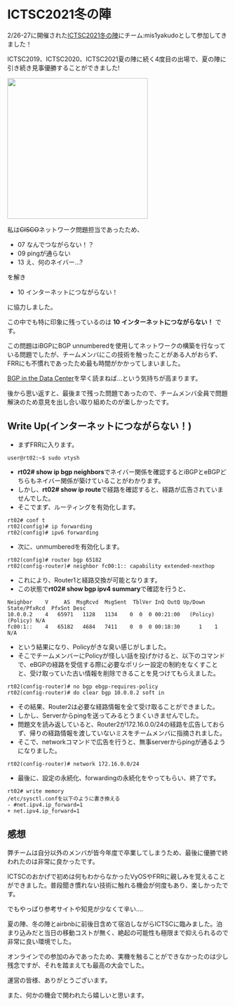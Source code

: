 # ICTSC2021冬の陣

2/26-27に開催された[ICTSC2021冬の陣](https://icttoracon.net/archives/8892)にチーム:mis1yakudoとして参加してきました！

ICTSC2019、ICTSC2020、ICTSC2021夏の陣に続く4度目の出場で、夏の陣に引き続き見事優勝することができました!

<img src="https://minoeru.github.io/markdown/images/ICTSC2021/img.png" width="320">

私は~~CISCO~~ネットワーク問題担当であったため、
- 07 なんでつながらない！？
- 09 pingが通らない
- 13 え、何のネイバー...?

を解き
- 10 インターネットにつながらない！

に協力しました。

この中でも特に印象に残っているのは
**10 インターネットにつながらない！**
です。

この問題はiBGPにBGP unnumberedを使用してネットワークの構築を行なっている問題でしたが、チームメンバにこの技術を触ったことがある人がおらず、FRRにも不慣れであったため最も時間がかかってしまいました。

[BGP in the Data Center](https://resource.nvidia.com/en-us-bgp-datacenter/bgp-datacenter-ebook)を早く読まねば...という気持ちが高まります。

後から思い返すと、最後まで残った問題であったので、チームメンバ全員で問題解決のため意見を出し合い取り組めたのが楽しかったです。


## Write Up(インターネットにつながらない！)
- まずFRRに入ります。
```
user@rt02:~$ sudo vtysh
```
- **rt02# show ip bgp neighbors**でネイバー関係を確認するとiBGPとeBGPどちらもネイバー関係が築けていることがわかります。
- しかし、**rt02# show ip route**で経路を確認すると、経路が広告されていませんでした。
- そこでまず、ルーティングを有効化します。
```
rt02# conf t
rt02(config)# ip forwarding
rt02(config)# ipv6 forwarding
```
- 次に、unmumberedを有効化します。
```
rt02(config)# router bgp 65182
rt02(config-router)# neighbor fc00:1:: capability extended-nexthop
```
- これにより、Router1と経路交換が可能となります。
- この状態で**rt02# show bgp ipv4 summary**で確認を行うと、
```
Neighbor    V     AS  MsgRcvd  MsgSent  TblVer InQ OutQ Up/Down State/PfxRcd  PfxSnt Desc
10.0.0.2    4   65971   1128   1134    0  0  0 00:21:00   (Policy) (Policy) N/A
fc00:1::    4   65182   4684   7411    0  0  0 00:18:30      1    1 N/A
```
- という結果になり、Policyがきな臭い感じがしました。
- そこでチームメンバーにPolicyが怪しい話を投げかけると、以下のコマンドで、eBGPの経路を受信する際に必要なポリシー設定の制約をなくすことと、受け取っていた古い情報を削除できることを見つけてもらえました。
```
rt02(config-router)# no bgp ebgp-requires-policy
rt02(config-router)# do clear bgp 10.0.0.2 soft in
```
- その結果、Router2は必要な経路情報を全て受け取ることができました。
- しかし、Serverからpingを送ってみるとうまくいきませんでした。
- 問題文を読み返していると、Router2が172.16.0.0/24の経路を広告しておらず、帰りの経路情報を渡していないミスをチームメンバに指摘されました。
- そこで、networkコマンドで広告を行うと、無事serverからpingが通るようになりました。
```
rt02(config-router)# network 172.16.0.0/24
```
- 最後に、設定の永続化、forwardingの永続化をやってもらい、終了です。
```
rt02# write memory
/etc/sysctl.confを以下のように書き換える
- #net.ipv4.ip_forward=1
+ net.ipv4.ip_forward=1
```

## 感想
弊チームは自分以外のメンバが皆今年度で卒業してしまうため、最後に優勝で終われたのは非常に良かったです。


ICTSCのおかげで初めは何もわからなかったVyOSやFRRに親しみを覚えることができました。普段聞き慣れない技術に触れる機会が何度もあり、楽しかったです。

でもやっぱり参考サイトや知見が少なくて辛い....

夏の陣、冬の陣とairbnbに前後日含めて宿泊しながらICTSCに臨みました。泊まり込みだと当日の移動コストが無く、絶起の可能性も極限まで抑えられるので非常に良い環境でした。

オンラインでの参加のみであったため、実機を触ることができなかったのは少し残念ですが、それを踏まえても最高の大会でした。

運営の皆様、ありがとうございます。

また、何かの機会で関われたら嬉しいと思います。